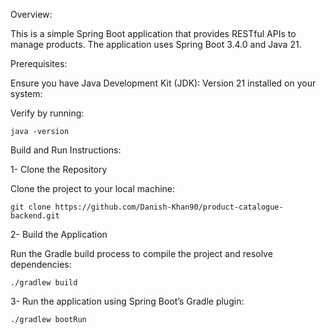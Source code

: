 Overview:

This is a simple Spring Boot application that provides RESTful APIs to manage products. The application uses Spring Boot 3.4.0 and Java 21.

Prerequisites:

Ensure you have Java Development Kit (JDK): Version 21 installed on your system:

Verify by running:

```
java -version

```

Build and Run Instructions:

1- Clone the Repository

Clone the project to your local machine:

```
git clone https://github.com/Danish-Khan90/product-catalogue-backend.git

```

2-  Build the Application

Run the Gradle build process to compile the project and resolve dependencies:

```
./gradlew build

```

3- Run the application using Spring Boot’s Gradle plugin:

```
./gradlew bootRun

```






